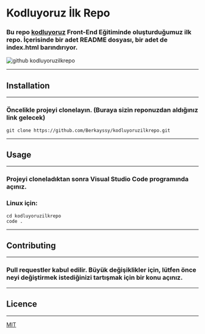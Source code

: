 # **Kodluyoruz İlk Repo**
### Bu repo [kodluyoruz](https://www.kodluyoruz.org) Front-End Eğitiminde oluşturduğumuz ilk repo. İçerisinde bir adet README dosyası, bir adet de index.html barındırıyor.

![github kodluyoruzilkrepo](https://user-images.githubusercontent.com/114006878/198291163-accfd862-36aa-4e58-bfac-32c80247cd9b.png)

---
## **Installation**
---
### Öncelikle projeyi clonelayın. (Buraya sizin reponuzdan aldığınız link gelecek)

```
git clone https://github.com/Berkayssy/kodluyoruzilkrepo.git
```
---
## **Usage**
---
### Projeyi cloneladıktan sonra Visual Studio Code programında açınız.

### Linux için:
```
cd kodluyoruzilkrepo
code .
```
---

## **Contributing**
---
### Pull requestler kabul edilir. Büyük değişiklikler için, lütfen önce neyi değiştirmek istediğinizi tartışmak için bir konu açınız.

---
## **Licence**
---
[MIT](https://github.com/Berkayssy/kodluyoruzilkrepo/edit/main/LICENSE)
